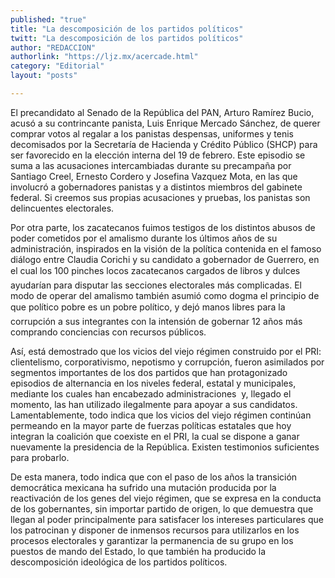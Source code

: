 ```yaml
---
published: "true"
title: "La descomposición de los partidos políticos"
twitt: "La descomposición de los partidos políticos"
author: "REDACCION"
authorlink: "https://ljz.mx/acercade.html"
category: "Editorial"
layout: "posts"

---
```



  El precandidato al Senado de la República del PAN, Arturo Ramírez Bucio, acusó a su contrincante panista, Luis Enrique Mercado Sánchez, de querer comprar votos al regalar a los panistas despensas, uniformes y tenis decomisados por la Secretaría de Hacienda y Crédito Público (SHCP) para ser favorecido en la elección interna del 19 de febrero. Este episodio se suma a las acusaciones intercambiadas durante su precampaña por Santiago Creel, Ernesto Cordero y Josefina Vazquez Mota, en las que involucró a gobernadores panistas y a distintos miembros del gabinete federal. Si creemos sus propias acusaciones y pruebas, los panistas son delincuentes electorales.



  Por otra parte, los zacatecanos fuimos testigos de los distintos abusos de poder cometidos por el amalismo durante los últimos años de su administración, inspirados en la visión de la política contenida en el famoso diálogo entre Claudia Corichi y su candidato a gobernador de Guerrero, en el cual los 100 pinches locos zacatecanos cargados de libros y dulces ayudarían para disputar las secciones electorales más complicadas. El modo de operar del amalismo también asumió como dogma el principio de que político pobre es un pobre político, y dejó manos libres para la corrupción a sus integrantes con la intensión de gobernar 12 años más comprando conciencias con recursos públicos.



  Así, está demostrado que los vicios del viejo régimen construido por el PRI: clientelismo, corporativismo, nepotismo y corrupción, fueron asimilados por segmentos importantes de los dos partidos que han protagonizado episodios de alternancia en los niveles federal, estatal y municipales, mediante los cuales han encabezado administraciones  y, llegado el momento, las han utilizado ilegalmente para apoyar a sus candidatos. Lamentablemente, todo indica que los vicios del viejo régimen continúan permeando en la mayor parte de fuerzas políticas estatales que hoy integran la coalición que coexiste en el PRI, la cual se dispone a ganar nuevamente la presidencia de la República. Existen testimonios suficientes para probarlo.



  De esta manera, todo indica que con el paso de los años la transición democrática mexicana ha sufrido una mutación producida por la reactivación de los genes del viejo régimen, que se expresa en la conducta de los gobernantes, sin importar partido de origen, lo que demuestra que llegan al poder principalmente para satisfacer los intereses particulares que los patrocinan y disponer de inmensos recursos para utilizarlos en los procesos electorales y garantizar la permanencia de su grupo en los puestos de mando del Estado, lo que también ha producido la descomposición ideológica de los partidos políticos.

